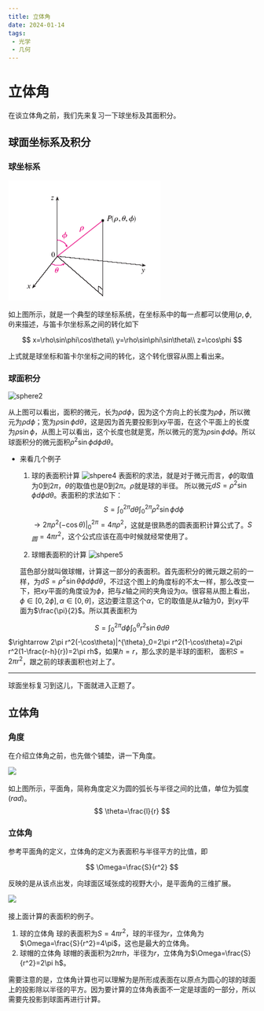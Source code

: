 ```yaml
---
title: 立体角
date: 2024-01-14
tags:
 - 光学
 - 几何
---
```

# 立体角
在谈立体角之前，我们先来复习一下球坐标及其面积分。

## 球面坐标系及积分

### 球坐标系

![sphere1](立体角/sphere1.png)

如上图所示，就是一个典型的球坐标系统，在坐标系中的每一点都可以使用$(\rho,\phi,\theta)$来描述，与笛卡尔坐标系之间的转化如下

$$
x=\rho\sin\phi\cos\theta\\
y=\rho\sin\phi\sin\theta\\
z=\cos\phi
$$

上式就是球坐标和笛卡尔坐标之间的转化，这个转化很容从图上看出来。

### 球面积分

![sphere2](sphere3.png)

从上图可以看出，面积的微元，长为$\rho d\phi$，因为这个方向上的长度为$\rho\phi$，所以微元为$\rho d\phi$；宽为$\rho\sin\phi d\theta$，这是因为首先要投影到$xy$平面，在这个平面上的长度为$\rho \sin\phi$，从图上可以看出，这个长度也就是宽，所以微元的宽为$\rho \sin\phi d\phi$。所以球面积分的微元面积$\rho^2 \sin\phi d\phi d\theta​$。

- 来看几个例子
  1. 球的表面积计算
     ![shpere4](sphere4.png)
     表面积的求法，就是对于微元而言，$\phi$的取值为$0$到$2\pi$，$\theta$的取值也是$0$到$2\pi$。$\rho$就是球的半径。
     所以微元$dS=\rho^2\sin\phi d\phi d\theta$。表面积的求法如下：
     $$
     S=\int_0^{2\pi}d\theta\int_0^{2\pi}\rho^2\sin\phi d\phi
     $$
     $\rightarrow 2\pi\rho^2(-\cos\theta)|^{2\pi}_0=4\pi\rho^2​$，这就是很熟悉的圆表面积计算公式了。$S_圆=4\pi r^2​$，这个公式应该在高中时候就经常使用了。

  2. 球帽表面积的计算
     ![shpere5](1.png)

  蓝色部分就叫做球帽，计算这一部分的表面积。首先面积分的微元跟之前的一样，为$dS=\rho^2\sin\theta\phi d\phi d\theta$，不过这个图上的角度标的不太一样，那么改变一下，把$xy$平面的角度设为$\phi$，把与$z$轴之间的夹角设为$\alpha$。很容易从图上看出，$\phi\in[0,2\phi],\alpha\in[0,\theta]$，这边要注意这个$\alpha$，它的取值是从$z$轴为$0$，到$xy$平面为$\frac{\pi}{2}$。所以其表面积为

$$
S=\int_0^{2\pi}d\phi\int_0^{\theta}r^2\sin\theta d\theta
$$
​	$\rightarrow 2\pi r^2(-\cos\theta)|^{\theta}_0=2\pi r^2(1-\cos\theta)=2\pi r^2(1-\frac{r-h}{r})=2\pi rh​$，如果$h=r​$，那么求的是半球的面积，	面积$S=2\pi r^2​$，跟之前的球表面积也对上了。

- - -

球面坐标复习到这儿，下面就进入正题了。
## 立体角

### 角度

在介绍立体角之前，也先做个铺垫，讲一下角度。

![](angle1.png)

如上图所示，平面角，简称角度定义为圆的弧长与半径之间的比值，单位为弧度($rad$)。
$$
\theta=\frac{l}{r}
$$


### 立体角

参考平面角的定义，立体角的定义为表面积与半径平方的比值，即

$$
\Omega=\frac{S}{r^2}
$$

反映的是从该点出发，向球面区域张成的视野大小，是平面角的三维扩展。

![](angle2.jpg)

接上面计算的表面积的例子。

1. 球的立体角
   球的表面积为$S=4\pi r^2​$，球的半径为$r​$，立体角为$\Omega=\frac{S}{r^2}=4\pi​$，这也是最大的立体角。
2. 球帽的立体角
   球帽的表面积为$2\pi rh$，半径为$r$，立体角为$\Omega=\frac{S}{r^2}=2\pi h$。

需要注意的是，立体角计算也可以理解为是所形成表面在以原点为圆心的球的球面上的投影除以半径的平方。因为要计算的立体角表面不一定是球面的一部分，所以需要先投影到球面再进行计算。



